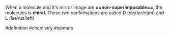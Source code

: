 When a molecule and it's mirror image are **==non-superimposable==**, the molecules is **chiral**. These two confirmations are called D (*dexter/right*) and L (laevus/left)

#definition #chemistry #isomers 